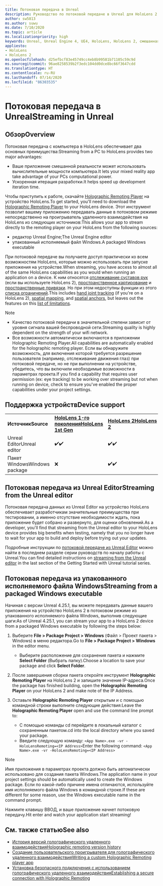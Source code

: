 ```yaml
---
title: Потоковая передача в Unreal
description: Руководство по потоковой передаче в Unreal для HoloLens 2
author: sw5813
ms.author: suwu
ms.date: 7/10/2020
ms.topic: article
ms.localizationpriority: high
keywords: Unreal, Unreal Engine 4, UE4, HoloLens, HoloLens 2, смешанная реальность, потоковая передача, компьютер, голографическое удаленное взаимодействие с приложением, проигрыватель для голографического удаленного взаимодействия, документация
appliesto:
- HoloLens
- HoloLens 2
ms.openlocfilehash: d25efbcf83e45749cc4eb8b99581b71105c59c9d
ms.sourcegitcommit: 96ae8258539b2f3edc104dd0dce8bc66f3647cdd
ms.translationtype: HT
ms.contentlocale: ru-RU
ms.lasthandoff: 07/14/2020
ms.locfileid: "86303535"
---
```

# <a name="streaming-in-unreal"></a><span data-ttu-id="25d64-104">Потоковая передача в Unreal</span><span class="sxs-lookup"><span data-stu-id="25d64-104">Streaming in Unreal</span></span>

## <a name="overview"></a><span data-ttu-id="25d64-105">Обзор</span><span class="sxs-lookup"><span data-stu-id="25d64-105">Overview</span></span>
<span data-ttu-id="25d64-106">Потоковая передача с компьютера в HoloLens обеспечивает два основных преимущества:</span><span class="sxs-lookup"><span data-stu-id="25d64-106">Streaming from a PC to HoloLens provides two major advantages:</span></span> 
* <span data-ttu-id="25d64-107">Ваше приложение смешанной реальности может использовать вычислительные мощности компьютера.</span><span class="sxs-lookup"><span data-stu-id="25d64-107">It lets your mixed reality app take advantage of your PCs computational power.</span></span> 
* <span data-ttu-id="25d64-108">Ускоренная итерация разработки.</span><span class="sxs-lookup"><span data-stu-id="25d64-108">It helps speed up development iteration time.</span></span> 

<span data-ttu-id="25d64-109">Чтобы приступить к работе, скачайте [Holographic Remoting Player](holographic-remoting-player.md) на устройство HoloLens.</span><span class="sxs-lookup"><span data-stu-id="25d64-109">To get started, you'll need to download the [Holographic Remoting Player](holographic-remoting-player.md) to your HoloLens device.</span></span> <span data-ttu-id="25d64-110">Этот инструмент позволит вашему приложению передавать данные в потоковом режиме непосредственно на проигрыватель удаленного взаимодействия на HoloLens из следующих источников:</span><span class="sxs-lookup"><span data-stu-id="25d64-110">This allows your app to stream  directly to the remoting player on your HoloLens from the following sources:</span></span>

* <span data-ttu-id="25d64-111">редактор Unreal Engine;</span><span class="sxs-lookup"><span data-stu-id="25d64-111">The Unreal Engine editor</span></span>
* <span data-ttu-id="25d64-112">упакованный исполняемый файл Windows.</span><span class="sxs-lookup"><span data-stu-id="25d64-112">A packaged Windows executable</span></span> 

<span data-ttu-id="25d64-113">При потоковой передаче вы получаете доступ практически ко всем возможностям HoloLens, которые можно использовать при запуске приложения на устройстве.</span><span class="sxs-lookup"><span data-stu-id="25d64-113">When streaming, you have access to almost all of the same HoloLens capabilities as you would when running an application on a device.</span></span> <span data-ttu-id="25d64-114">К ним относятся [отслеживание суставов рук](unreal-hand-tracking.md) (если вы используете HoloLens 2), [пространственное картирование](unreal-spatial-mapping.md) и [пространственные привязки](unreal-spatial-anchors.md). Но при этом недоступны функции из этого [списка ограничений](holographic-remoting-troubleshooting.md).</span><span class="sxs-lookup"><span data-stu-id="25d64-114">This includes [hand joint tracking](unreal-hand-tracking.md) (if you're on a HoloLens 2), [spatial mapping](unreal-spatial-mapping.md), and [spatial anchors](unreal-spatial-anchors.md), but leaves out the features on this [list of limitations](holographic-remoting-troubleshooting.md).</span></span> 

> [!NOTE]
> * <span data-ttu-id="25d64-115">Качество потоковой передачи в значительной степени зависит от уровня сигнала вашей беспроводной сети.</span><span class="sxs-lookup"><span data-stu-id="25d64-115">Streaming quality is highly dependent on the strength of your wifi network.</span></span>
> * <span data-ttu-id="25d64-116">Все возможности автоматически включаются в приложении Holographic Remoting Player.</span><span class="sxs-lookup"><span data-stu-id="25d64-116">All capabilities are automatically enabled for the holographic remoting player.</span></span> <span data-ttu-id="25d64-117">Если вы обнаружите возможность, для включения которой требуется разрешение пользователя (например, отслеживание движения глаз) при потоковой передаче, но не при выполнении на устройстве, убедитесь, что вы включили необходимые возможности в параметрах проекта.</span><span class="sxs-lookup"><span data-stu-id="25d64-117">If you find a capability that requires user permission (ex: eye tracking) to be working over streaming but not when running on device, check to ensure you've enabled the proper capabilities under your project settings.</span></span>

## <a name="device-support"></a><span data-ttu-id="25d64-118">Поддержка устройств</span><span class="sxs-lookup"><span data-stu-id="25d64-118">Device support</span></span>

<table>
    <colgroup>
    <col width="33%" />
    <col width="33%" />
    <col width="33%" />
    </colgroup>
    <tr>
        <td><span data-ttu-id="25d64-119"><strong>Источник</strong></span><span class="sxs-lookup"><span data-stu-id="25d64-119"><strong>Source</strong></span></span></td>
        <td><span data-ttu-id="25d64-120"><a href="https://docs.microsoft.com/hololens/hololens1-hardware"><strong>HoloLens 1-го поколения</strong></a></span><span class="sxs-lookup"><span data-stu-id="25d64-120"><a href="https://docs.microsoft.com/hololens/hololens1-hardware"><strong>HoloLens 1st Gen</strong></a></span></span></td>
        <td><span data-ttu-id="25d64-121"><a href="https://www.microsoft.com/hololens/hardware"><strong>HoloLens 2</strong></a></span><span class="sxs-lookup"><span data-stu-id="25d64-121"><a href="https://www.microsoft.com/hololens/hardware"><strong>HoloLens 2</strong></a></span></span></td>
        <td><span data-ttu-id="25d64-122"><strong>Иммерсивные гарнитуры</strong></span><span class="sxs-lookup"><span data-stu-id="25d64-122"><strong>Immersive Headsets</strong></span></span></td>
    </tr>
     <tr>
        <td><span data-ttu-id="25d64-123">Unreal Editor</span><span class="sxs-lookup"><span data-stu-id="25d64-123">Unreal editor</span></span></td>
        <td><span data-ttu-id="25d64-124">✔️</span><span class="sxs-lookup"><span data-stu-id="25d64-124">✔️</span></span></td>
        <td><span data-ttu-id="25d64-125">✔️</span><span class="sxs-lookup"><span data-stu-id="25d64-125">✔️</span></span></td>
        <td>❌</td>
    </tr>
    <tr>
        <td><span data-ttu-id="25d64-126">Пакет Windows</span><span class="sxs-lookup"><span data-stu-id="25d64-126">Windows package</span></span></td>
        <td>❌</td>
        <td><span data-ttu-id="25d64-127">✔️</span><span class="sxs-lookup"><span data-stu-id="25d64-127">✔️</span></span></td>
        <td>❌</td>
    </tr>

</table>

## <a name="streaming-from-the-unreal-editor"></a><span data-ttu-id="25d64-128">Потоковая передача из Unreal Editor</span><span class="sxs-lookup"><span data-stu-id="25d64-128">Streaming from the Unreal editor</span></span>

<span data-ttu-id="25d64-129">Потоковая передача данных из Unreal Editor на устройство HoloLens обеспечивает разработчикам значительные преимущества при тестировании, а именно отсутствие необходимости ждать, пока приложение будет собрано и развернуто, для оценки обновлений.</span><span class="sxs-lookup"><span data-stu-id="25d64-129">As a developer, you'll find that streaming from the Unreal editor to your HoloLens device provides big benefits when testing, namely that you no longer have to wait for your app to build and deploy before trying out your updates.</span></span>

<span data-ttu-id="25d64-130">Подробные инструкции по [потоковой передаче из Unreal Editor](unreal-uxt-ch6.md#device-only-streaming) можно найти в последнем разделе серии руководств по началу работы с Unreal.</span><span class="sxs-lookup"><span data-stu-id="25d64-130">You can find detailed instructions on [streaming from the Unreal editor](unreal-uxt-ch6.md#device-only-streaming) in the last section of the Getting Started with Unreal tutorial series.</span></span>

## <a name="streaming-from-a-packaged-windows-executable"></a><span data-ttu-id="25d64-131">Потоковая передача из упакованного исполняемого файла Windows</span><span class="sxs-lookup"><span data-stu-id="25d64-131">Streaming from a packaged Windows executable</span></span>

<span data-ttu-id="25d64-132">Начиная с версии Unreal 4.25.1, вы можете передавать данные вашего приложения на устройство HoloLens 2 в потоковом режиме из упакованного исполняемого файла Windows, выполнив следующие шаги:</span><span class="sxs-lookup"><span data-stu-id="25d64-132">As of Unreal 4.25.1, you can stream your app to a HoloLens 2 device from a packaged Windows executable by following the steps below:</span></span> 

1. <span data-ttu-id="25d64-133">Выберите **File > Package Project > Windows** (Файл > Проект пакета > Windows) в меню редактора.</span><span class="sxs-lookup"><span data-stu-id="25d64-133">Go to **File > Package Project > Windows** in the editor menu.</span></span> 
    * <span data-ttu-id="25d64-134">Выберите расположение для сохранения пакета и нажмите **Select Folder** (Выбрать папку).</span><span class="sxs-lookup"><span data-stu-id="25d64-134">Choose a location to save your package and click **Select Folder**.</span></span>

2. <span data-ttu-id="25d64-135">После завершения сборки пакета откройте инструмент **Holographic Remoting Player** на HoloLens 2 и запишите значение IP-адреса.</span><span class="sxs-lookup"><span data-stu-id="25d64-135">Once the package has finished building, open the **Holographic Remoting Player** on your HoloLens 2 and make note of the IP Address.</span></span> 
3. <span data-ttu-id="25d64-136">Оставьте **Holographic Remoting Player** открытым и с помощью командной строки выполните следующие действия:</span><span class="sxs-lookup"><span data-stu-id="25d64-136">Leave the **Holographic Remoting Player** open and use the command line prompt to:</span></span> 
    * <span data-ttu-id="25d64-137">С помощью команды cd перейдите в локальный каталог с сохраненным пакетом.</span><span class="sxs-lookup"><span data-stu-id="25d64-137">cd into the local directory where you saved your package.</span></span>
    * <span data-ttu-id="25d64-138">Введите следующую команду: ```<App Name>.exe -vr -HoloLensRemoting=<IP Address>```</span><span class="sxs-lookup"><span data-stu-id="25d64-138">Enter the following command: ```<App Name>.exe -vr -HoloLensRemoting=<IP Address>```</span></span>

> [!NOTE]
> <span data-ttu-id="25d64-139">Имя приложения в параметрах проекта должно быть автоматически использовано для создания пакета Windows.</span><span class="sxs-lookup"><span data-stu-id="25d64-139">The application name in your project settings should be automatically used to create the Windows package.</span></span> <span data-ttu-id="25d64-140">Если по какой-либо причине имена отличаются, используйте имя исполняемого файла Windows в командной строке.</span><span class="sxs-lookup"><span data-stu-id="25d64-140">If these are different for some reason, use the Windows executable name in the command prompt.</span></span>

<span data-ttu-id="25d64-141">Нажмите клавишу ВВОД, и ваше приложение начнет потоковую передачу.</span><span class="sxs-lookup"><span data-stu-id="25d64-141">Hit enter and watch your application start streaming!</span></span>

## <a name="see-also"></a><span data-ttu-id="25d64-142">См. также статью</span><span class="sxs-lookup"><span data-stu-id="25d64-142">See also</span></span>
* [<span data-ttu-id="25d64-143">История версий голографического удаленного взаимодействия</span><span class="sxs-lookup"><span data-stu-id="25d64-143">Holographic remoting version history</span></span>](holographic-remoting-version-history.md)
* [<span data-ttu-id="25d64-144">Создание пользовательского проигрывателя для голографического удаленного взаимодействия</span><span class="sxs-lookup"><span data-stu-id="25d64-144">Writing a custom Holographic Remoting player app</span></span>](holographic-remoting-create-player.md)
* [<span data-ttu-id="25d64-145">Установка безопасного подключения с использованием голографического удаленного взаимодействия</span><span class="sxs-lookup"><span data-stu-id="25d64-145">Establishing a secure connection with Holographic Remoting</span></span>](holographic-remoting-secure-connection.md)
